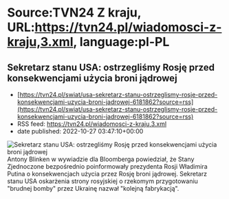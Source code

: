 # Source:TVN24 Z kraju, URL:https://tvn24.pl/wiadomosci-z-kraju,3.xml, language:pl-PL

## Sekretarz stanu USA: ostrzegliśmy Rosję przed konsekwencjami użycia broni jądrowej
 - [https://tvn24.pl/swiat/usa-sekretarz-stanu-ostrzeglismy-rosje-przed-konsekwencjami-uzycia-broni-jadrowej-6181862?source=rss](https://tvn24.pl/swiat/usa-sekretarz-stanu-ostrzeglismy-rosje-przed-konsekwencjami-uzycia-broni-jadrowej-6181862?source=rss)
 - RSS feed: https://tvn24.pl/wiadomosci-z-kraju,3.xml
 - date published: 2022-10-27 03:47:10+00:00

<img alt="Sekretarz stanu USA: ostrzegliśmy Rosję przed konsekwencjami użycia broni jądrowej" src="https://tvn24.pl/najnowsze/cdn-zdjecie-riadq3-putin-obserwuje-cwiczenia-nuklearne-na-poligonie-kura-6181281/alternates/LANDSCAPE_1280" />
    Antony Blinken w wywiadzie dla Bloomberga powiedział, że Stany Zjednoczone bezpośrednio poinformowały prezydenta Rosji Władimira Putina o konsekwencjach użycia przez Rosję broni jądrowej. Sekretarz stanu USA oskarżenia strony rosyjskiej o rzekomym przygotowaniu "brudnej bomby" przez Ukrainę nazwał "kolejną fabrykacją".

